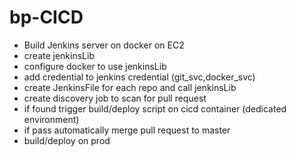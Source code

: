 # bp-CICD

- Build Jenkins server on docker on EC2
- create jenkinsLib
- configure docker to use jenkinsLib
- add credential to jenkins credential (git_svc,docker_svc)
- create JenkinsFile for each repo and call jenkinsLib
- create discovery job to scan for pull request
- if found trigger build/deploy script on cicd container (dedicated environment)
- if pass automatically merge pull request to master
- build/deploy on prod
